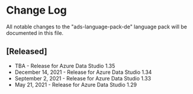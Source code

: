 # Change Log
All notable changes to the "ads-language-pack-de" language pack will be documented in this file.

## [Released]
* TBA - Release for Azure Data Studio 1.35
* December 14, 2021 - Release for Azure Data Studio 1.34
* September 2, 2021 - Release for Azure Data Studio 1.33
* May 21, 2021 - Release for Azure Data Studio 1.29
